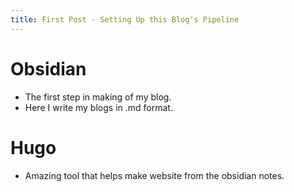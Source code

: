 ```yaml
---
title: First Post - Setting Up this Blog's Pipeline
---
```

# Obsidian
- The first step in making of my blog.
- Here I write my blogs in .md format.
# Hugo
- Amazing tool that helps make website from the obsidian notes.
